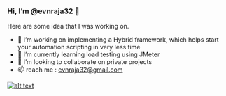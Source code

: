###  Hi, I’m @evnraja32 👋

Here are some idea that I was working on.
- 👀 I’m working on implementing a Hybrid framework, which helps start your automation scripting in very less time
- 🌱 I’m currently learning load testing using JMeter
- 💞️ I’m looking to collaborate on private projects
- 📫 reach me : evnraja32@gmail.com

<a href="https://www.linkedin.com/in/raja-elluru/"> ![alt text](https://img.shields.io/badge/-LinkedIn-0e76a8?style=plastic&logo=linkedIn)</a>
<!---
evnraja32/evnraja32 is a ✨ special ✨ repository because its `README.md` (this file) appears on your GitHub profile.
You can click the Preview link to take a look at your changes.
--->
